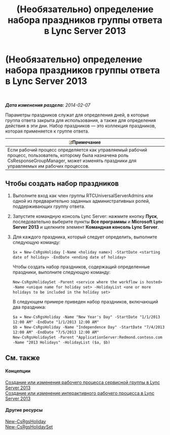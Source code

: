 ﻿---
title: (Необязательно) определение набора праздников группы ответа в Lync Server 2013
TOCTitle: (Необязательно) определение набора праздников группы ответа в Lync Server 2013
ms:assetid: 56c37b3b-6517-49b9-86b7-ae48cc349119
ms:mtpsurl: https://technet.microsoft.com/ru-ru/library/JJ688063(v=OCS.15)
ms:contentKeyID: 49887997
ms.date: 05/19/2016
mtps_version: v=OCS.15
ms.translationtype: HT
---

# (Необязательно) определение набора праздников группы ответа в Lync Server 2013

 

_**Дата изменения раздела:** 2014-02-07_

Параметры праздников служат для определения дней, в которые группа ответа закрыта для использования, а также для определения действия в эти дни. Набор праздников — это коллекция праздников, которая применяется к группе ответа.

<table>
<thead>
<tr class="header">
<th><img src="images/Gg398412.note(OCS.15).gif" title="note" alt="note" />Примечание</th>
</tr>
</thead>
<tbody>
<tr class="odd">
<td>Если рабочий процесс определяется как управляемый рабочий процесс, пользователь, которому была назначена роль CsResponseGroupManager, может изменять праздники для управляемых им рабочих процессов.</td>
</tr>
</tbody>
</table>


## Чтобы создать набор праздников

1.  Выполните вход как член группы RTCUniversalServerAdmins или одной из предварительно заданных административных ролей, поддерживающих группу ответа.

2.  Запустите командную консоль Lync Server: нажмите кнопку **Пуск**, последовательно выберите пункты **Все программы** и **Microsoft Lync Server 2013** и щелкните элемент **Командная консоль Lync Server**.

3.  Для каждого праздника, который следует определить, выполните следующую команду:
    
        $x = New-CsRgsHoliday [-Name <holiday name>] -StartDate <starting date of holiday> -EndDate <ending date of holiday>
    
    Чтобы создать набор праздников, содержащий определенные праздники, выполните следующую команду:
    
        New-CsRgsHolidaySet -Parent <service where the workflow is hosted> -Name <unique name for holiday set> -HolidayList <one or more holidays to be included in the holiday set>
    
    В следующем примере приведен набор праздников, включающий два праздника:
    
        $a = New-CsRgsHoliday -Name "New Year's Day" -StartDate "1/1/2013 12:00 AM" -EndDate "1/1/2013 12:00 AM" 
        $b = New-CsRgsHoliday -Name "Independence Day" -StartDate "7/4/2013 12:00 AM" -EndDate "7/5/2013 12:00 AM" 
        New-CsRgsHolidaySet -Parent "ApplicationServer:Redmond.contoso.com -Name "2013 Holidays" -HolidayList ($a, $b)

## См. также

#### Концепции

[Создание или изменения рабочего процесса сервисной группы в Lync Server 2013](lync-server-2013-create-or-modify-a-hunt-group-workflow.md)  
[Создание или изменение интерактивного рабочего процесса в Lync Server 2013](lync-server-2013-create-or-modify-an-interactive-workflow.md)  

#### Другие ресурсы

[New-CsRgsHoliday](new-csrgsholiday.md)  
[New-CsRgsHolidaySet](new-csrgsholidayset.md)

